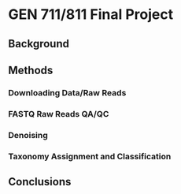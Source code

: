 
# GEN 711/811 Final Project

## Background

## Methods 

### Downloading Data/Raw Reads

### FASTQ Raw Reads QA/QC

### Denoising

### Taxonomy Assignment and Classification

## Conclusions  


